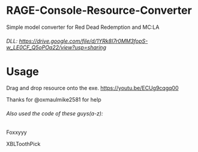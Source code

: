 # RAGE-Console-Resource-Converter
Simple model converter for Red Dead Redemption and MC:LA
###### DLL: https://drive.google.com/file/d/1YRk8I7r0MM3fopS-w_LE0CF_Q5oPOa22/view?usp=sharing
# Usage
Drag and drop resource onto the exe.
https://youtu.be/ECUg9cqgq00

Thanks for @oxmaulmike2581 for help

###### Also used the code of these guys(a-z):
Foxxyyy

XBLToothPick
